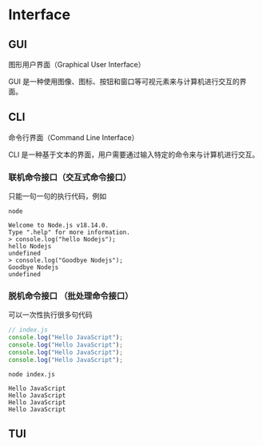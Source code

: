 # Interface
## GUI
图形用户界面（Graphical User Interface）

GUI 是一种使用图像、图标、按钮和窗口等可视元素来与计算机进行交互的界面。

## CLI
命令行界面（Command Line Interface）

CLI 是一种基于文本的界面，用户需要通过输入特定的命令来与计算机进行交互。

### 联机命令接口（交互式命令接口）
只能一句一句的执行代码，例如

``` shell
node

Welcome to Node.js v18.14.0.
Type ".help" for more information.
> console.log("hello Nodejs");
hello Nodejs
undefined
> console.log("Goodbye Nodejs");
Goodbye Nodejs
undefined
```

### 脱机命令接口 （批处理命令接口）
可以一次性执行很多句代码
``` js
// index.js
console.log("Hello JavaScript");
console.log("Hello JavaScript");
console.log("Hello JavaScript");
console.log("Hello JavaScript");
```

``` shell
node index.js

Hello JavaScript
Hello JavaScript
Hello JavaScript
Hello JavaScript
```
## TUI


